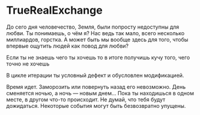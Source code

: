 # TrueRealExchange
 До сего дня человечество, Земля, были попросту недоступны для любви. 
 Ты понимаешь, о чём я? 
 Нас ведь так мало, всего несколько миллиардов, горстка. 
 А может быть мы вообще здесь для того, чтобы впервые ощутить людей как повод для любви?



Если ты не знаешь чего ты хочешь то в итоге получишь кучу того, чего точно не хочешь



В цикле итерации ты условный дефект и обусловлен модификацией.


Время идет. Заморозить или повернуть назад его невозможно. День сменяется ночью, а ночь — новым днем... Пока ты находишься в одном месте, в другом что-то происходит. Не думай, что тебя будут дожидаться. Некоторые события могут быть безвозвратно упущены.
